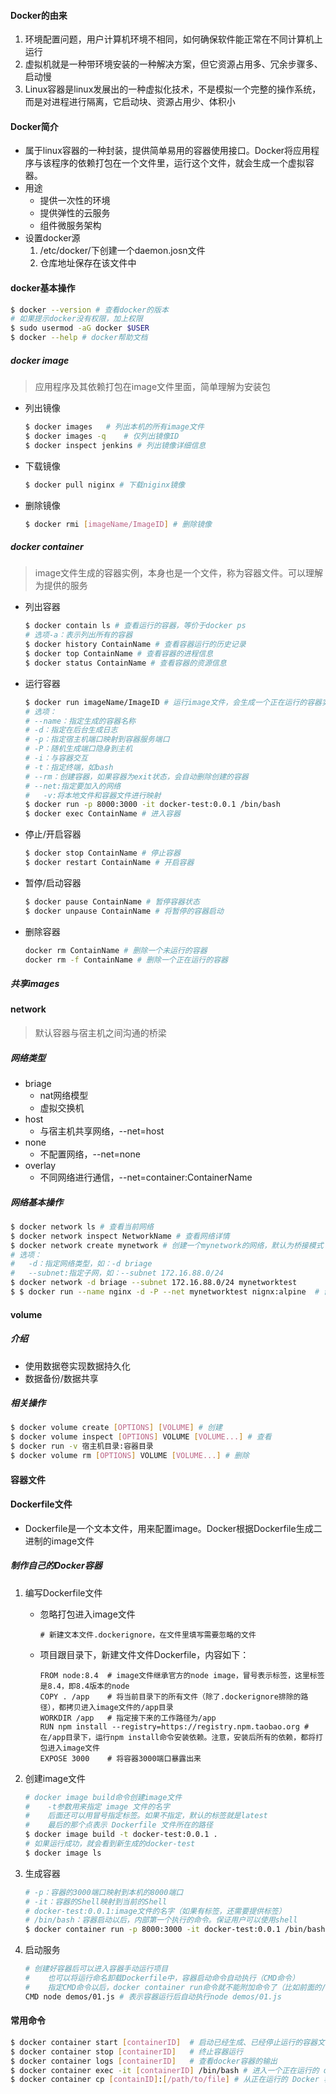 #### Docker的由来

1. 环境配置问题，用户计算机环境不相同，如何确保软件能正常在不同计算机上运行
2. 虚拟机就是一种带环境安装的一种解决方案，但它资源占用多、冗余步骤多、启动慢
3. Linux容器是linux发展出的一种虚拟化技术，不是模拟一个完整的操作系统，而是对进程进行隔离，它启动块、资源占用少、体积小

#### Docker简介

- 属于linux容器的一种封装，提供简单易用的容器使用接口。Docker将应用程序与该程序的依赖打包在一个文件里，运行这个文件，就会生成一个虚拟容器。
- 用途
  - 提供一次性的环境
  - 提供弹性的云服务
  - 组件微服务架构
- 设置docker源
  1.  /etc/docker/下创建一个daemon.josn文件 
  2.  仓库地址保存在该文件中 

#### docker基本操作

```bash
$ docker --version # 查看docker的版本
# 如果提示docker没有权限，加上权限
$ sudo usermod -aG docker $USER
$ docker --help # docker帮助文档
```

##### docker image

> 应用程序及其依赖打包在image文件里面，简单理解为安装包

- 列出镜像

  ```bash
  $ docker images	# 列出本机的所有image文件
  $ docker images -q	# 仅列出镜像ID
  $ docker inspect jenkins # 列出镜像详细信息
  ```

- 下载镜像

  ```bash
  $ docker pull niginx # 下载niginx镜像
  ```

- 删除镜像

  ```bash
  $ docker rmi [imageName/ImageID] # 删除镜像
  ```

##### docker container

> image文件生成的容器实例，本身也是一个文件，称为容器文件。可以理解为提供的服务

- 列出容器

  ```bash
  $ docker contain ls # 查看运行的容器，等价于docker ps
  # 选项-a：表示列出所有的容器
  $ docker history ContainName # 查看容器运行的历史记录
  $ docker top ContainName # 查看容器的进程信息
  $ docker status ContainName # 查看容器的资源信息
  ```

- 运行容器

  ```bash
  $ docker run imageName/ImageID # 运行image文件，会生成一个正在运行的容器实例
  # 选项：
  #	--name：指定生成的容器名称
  #	-d：指定在后台生成日志
  #	-p：指定宿主机端口映射到容器服务端口
  #	-P：随机生成端口隐身到主机
  #	-i：与容器交互
  #	-t：指定终端，如bash
  #	--rm：创建容器，如果容器为exit状态，会自动删除创建的容器
  #	--net:指定要加入的网络
  #   -v:将本地文件和容器文件进行映射
  $ docker run -p 8000:3000 -it docker-test:0.0.1 /bin/bash
  $ docker exec ContainName # 进入容器
  ```

- 停止/开启容器

  ```bash
  $ docker stop ContainName # 停止容器
  $ docker restart ContainName # 开启容器
  ```

- 暂停/启动容器

  ```bash
  $ docker pause ContainName # 暂停容器状态
  $ docker unpause ContainName # 将暂停的容器启动
  ```

- 删除容器

  ```bash
  docker rm ContainName # 删除一个未运行的容器
  docker rm -f ContainName # 删除一个正在运行的容器
  ```

##### 共享images

#### network

> 默认容器与宿主机之间沟通的桥梁

##### 网络类型

- briage
  - nat网络模型
  - 虚拟交换机
- host
  - 与宿主机共享网络，--net=host
- none
  - 不配置网络，--net=none
- overlay
  - 不同网络进行通信，--net=container:ContainerName

##### 网络基本操作

```bash
$ docker network ls	# 查看当前网络
$ docker network inspect NetworkName # 查看网络详情
$ docker network create mynetwork # 创建一个mynetwork的网络，默认为桥接模式
# 选项：
#	-d：指定网络类型，如：-d briage
#	--subnet:指定子网，如：--subnet 172.16.88.0/24
$ docker network -d briage --subnet 172.16.88.0/24 mynetworktest
$ $ docker run --name nginx -d -P --net mynetworktest nignx:alpine	# 创建名为nginx的容器并加入mynetworktest网络
```

#### volume

##### 介绍

- 使用数据卷实现数据持久化
- 数据备份/数据共享

##### 相关操作

```bash
$ docker volume create [OPTIONS] [VOLUME] # 创建
$ docker volume inspect [OPTIONS] VOLUME [VOLUME...] # 查看
$ docker run -v 宿主机目录:容器目录
$ docker volume rm [OPTIONS] VOLUME [VOLUME...] # 删除
```







#### 容器文件









#### Dockerfile文件

- Dockerfile是一个文本文件，用来配置image。Docker根据Dockerfile生成二进制的image文件

##### 制作自己的Docker容器

1. 编写Dockerfile文件

   - 忽略打包进入image文件

     ```shell
     # 新建文本文件.dockerignore，在文件里填写需要忽略的文件
     ```

   - 项目跟目录下，新建文件文件Dockerfile，内容如下：

     ```shell
     FROM node:8.4	# image文件继承官方的node image，冒号表示标签，这里标签是8.4，即8.4版本的node
     COPY . /app	# 将当前目录下的所有文件（除了.dockerignore排除的路径），都拷贝进入image文件的/app目录
     WORKDIR /app	# 指定接下来的工作路径为/app
     RUN npm install --registry=https://registry.npm.taobao.org	# 在/app目录下，运行npm install命令安装依赖。注意，安装后所有的依赖，都将打包进入image文件
     EXPOSE 3000	# 将容器3000端口暴露出来
     ```

2. 创建image文件

   ```bash
   # docker image build命令创建image文件
   # 	-t参数用来指定 image 文件的名字
   #	后面还可以用冒号指定标签。如果不指定，默认的标签就是latest
   #	最后的那个点表示 Dockerfile 文件所在的路径
   $ docker image build -t docker-test:0.0.1 .
   # 如果运行成功，就会看到新生成的docker-test
   $ docker image ls
   ```

3. 生成容器

   ```bash
   # -p：容器的3000端口映射到本机的8000端口
   # -it：容器的Shell映射到当前的Shell
   # docker-test:0.0.1:image文件的名字（如果有标签，还需要提供标签）
   # /bin/bash：容器启动以后，内部第一个执行的命令。保证用户可以使用shell
   $ docker container run -p 8000:3000 -it docker-test:0.0.1 /bin/bash
   ```

4. 启动服务

   ```bash
   # 创建好容器后可以进入容器手动运行项目
   # 	也可以将运行命名卸载Dockerfile中，容器启动命令自动执行（CMD命令）
   #	指定CMD命令以后，docker container run命令就不能附加命令了（比如前面的/bin/bash），否则它会覆盖CMD命令
   CMD node demos/01.js	# 表示容器运行后自动执行node demos/01.js
   ```

#### 常用命令

```bash
$ docker container start [containerID]	# 启动已经生成、已经停止运行的容器文件
$ docker container stop [containerID]	# 终止容器运行
$ docker container logs [containerID]	# 查看docker容器的输出
$ docker container exec -it [containerID] /bin/bash	# 进入一个正在运行的 docker 容器
$ docker container cp [containID]:[/path/to/file] # 从正在运行的 Docker 容器里面，将文件拷贝到本机
```



